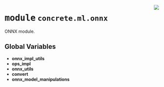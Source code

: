 <!-- markdownlint-disable -->

<a href="https://github.com/zama-ai/concrete-ml/tree/release/0.5.x/src/concrete/ml/onnx/__init__.py#L0"><img align="right" style="float:right;" src="https://img.shields.io/badge/-source-cccccc?style=flat-square"></a>

# <kbd>module</kbd> `concrete.ml.onnx`

ONNX module.

## **Global Variables**

- **onnx_impl_utils**
- **ops_impl**
- **onnx_utils**
- **convert**
- **onnx_model_manipulations**
